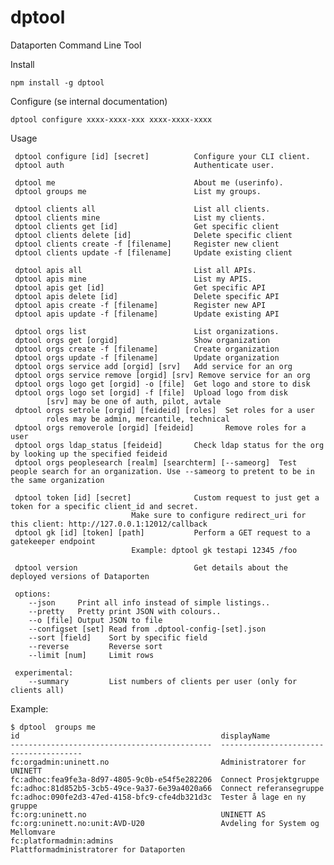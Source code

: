 # dptool

Dataporten Command Line Tool


Install

	npm install -g dptool

Configure (se internal documentation)

	dptool configure xxxx-xxxx-xxx xxxx-xxxx-xxxx


Usage 

	 dptool configure [id] [secret]          Configure your CLI client.
	 dptool auth                             Authenticate user.

	 dptool me                               About me (userinfo).
	 dptool groups me                        List my groups.

	 dptool clients all                      List all clients.
	 dptool clients mine                     List my clients.
	 dptool clients get [id]                 Get specific client
	 dptool clients delete [id]              Delete specific client
	 dptool clients create -f [filename]     Register new client
	 dptool clients update -f [filename]     Update existing client

	 dptool apis all                         List all APIs.
	 dptool apis mine                        List my APIS.
	 dptool apis get [id]                    Get specific API
	 dptool apis delete [id]                 Delete specific API
	 dptool apis create -f [filename]        Register new API
	 dptool apis update -f [filename]        Update existing API

	 dptool orgs list                        List organizations.
	 dptool orgs get [orgid]                 Show organization
	 dptool orgs create -f [filename]        Create organization
	 dptool orgs update -f [filename]        Update organization
	 dptool orgs service add [orgid] [srv]   Add service for an org
	 dptool orgs service remove [orgid] [srv] Remove service for an org
	 dptool orgs logo get [orgid] -o [file]  Get logo and store to disk
	 dptool orgs logo set [orgid] -f [file]  Upload logo from disk
	        [srv] may be one of auth, pilot, avtale 
	 dptool orgs setrole [orgid] [feideid] [roles]  Set roles for a user
	        roles may be admin, mercantile, technical
	 dptool orgs removerole [orgid] [feideid]       Remove roles for a user
	 dptool orgs ldap_status [feideid]       Check ldap status for the org by looking up the specified feideid
	 dptool orgs peoplesearch [realm] [searchterm] [--sameorg]  Test people search for an organization. Use --sameorg to pretent to be in the same organization

	 dptool token [id] [secret]              Custom request to just get a token for a specific client_id and secret.
	                           Make sure to configure redirect_uri for this client: http://127.0.0.1:12012/callback
	 dptool gk [id] [token] [path]           Perform a GET request to a gatekeeper endpoint
	                           Example: dptool gk testapi 12345 /foo

	 dptool version                          Get details about the deployed versions of Dataporten

	 options: 
	    --json     Print all info instead of simple listings..
	    --pretty   Pretty print JSON with colours..
	    --o [file] Output JSON to file
	    --configset [set] Read from .dptool-config-[set].json 
	    --sort [field]    Sort by specific field
	    --reverse         Reverse sort
	    --limit [num]     Limit rows

	 experimental: 
	    --summary         List numbers of clients per user (only for clients all)

Example:

	$ dptool  groups me
	id                                             displayName                            
	---------------------------------------------  ---------------------------------------
	fc:orgadmin:uninett.no                         Administratorer for UNINETT            
	fc:adhoc:fea9fe3a-8d97-4805-9c0b-e54f5e282206  Connect Prosjektgruppe                 
	fc:adhoc:81d852b5-3cb5-49ce-9a37-6e39a4020a66  Connect referansegruppe                
	fc:adhoc:090fe2d3-47ed-4158-bfc9-cfe4db321d3c  Tester å lage en ny gruppe             
	fc:org:uninett.no                              UNINETT AS                             
	fc:org:uninett.no:unit:AVD-U20                 Avdeling for System og Mellomvare      
	fc:platformadmin:admins                        Plattformadministratorer for Dataporten


